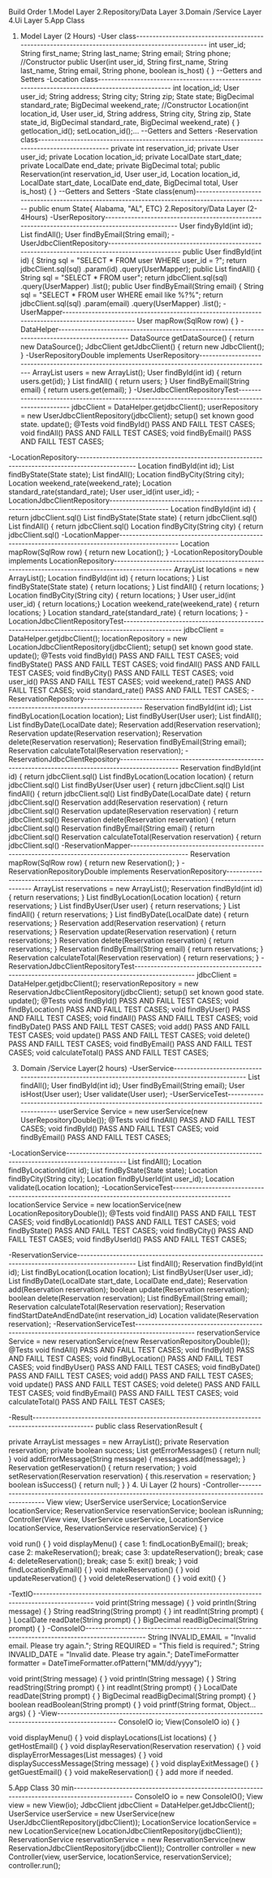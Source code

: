 Build Order
1.Model Layer
2.Repository/Data Layer
3.Domain /Service Layer
4.Ui Layer
5.App Class
1. Model Layer (2 Hours)
-User class------------------------------------------------------------------------------------------------
   int user_id;
   String first_name;
   String last_name;
   String email;
   String phone;
   //Constructor
   public User(int user_id, String first_name, String last_name, String email, String phone, boolean is_host) {
   }
   --Getters and Setters
-Location class------------------------------------------------------------------------------------------------
int location_id;
User user_id;
String address;
String city;
String zip;
State state;
BigDecimal standard_rate;
BigDecimal weekend_rate;
//Constructor
Location(int location_id, User user_id, String address, String city, String zip, State state_id, BigDecimal standard_rate, BigDecimal weekend_rate) {
}
getlocation_id();
setLocation_id();...
--Getters and Setters
-Reservation class------------------------------------------------------------------------------------------------
private int reservation_id;
private User user_id;
private Location location_id;
private LocalDate start_date;
private LocalDate end_date;
private BigDecimal total;
    public Reservation(int reservation_id, User user_id, Location location_id, LocalDate start_date, LocalDate end_date, BigDecimal total, User is_host) {
    }
    --Getters and Setters
-State class(enum)------------------------------------------------------------------------------------------------
public enum State{ Alabama, "AL", ETC}
2.Repository/Data Layer (2-4Hours)
-UserRepository------------------------------------------------------------------------------------------------
   User findyById(int id);
   List<User> findAll();
   User findByEmail(String email);
-UserJdbcClientRepository------------------------------------------------------------------------------------------------
   public User findById(int id) {
   String sql = "SELECT * FROM user WHERE user_id = ?";
   return jdbcClient.sql(sql)
   .param(id)
   .query(UserMapper);
   public List<User> findAll() {
   String sql = "SELECT * FROM user";
   return jdbcClient.sql(sql)
   .query(UserMapper)
   .list();
   public User findByEmail(String email) {
   String sql = "SELECT * FROM user WHERE email like %?%";
   return jdbcClient.sql(sql)
   .param(email)
   .query(UserMapper)
   .list();
-UserMapper------------------------------------------------------------------------------------------------
   User mapRow(SqlRow row) {
   }
-DataHelper------------------------------------------------------------------------------------------------
   DataSource getDataSource() {
   return new DataSource();
   JdbcClient getJdbcClient() {
   return new JdbcClient();
   }
-UserRepositoryDouble implements UserRepository------------------------------------------------------------------------------------------------
   ArrayList<User> users = new ArrayList<User>();
   User findById(int id) {
   return users.get(id);
   }
   List<User> findAll() {
   return users;
   }
   User findByEmail(String email) {
   return users.get(email);
   }
-UserJdbcClientRepositoryTest------------------------------------------------------------------------------------------------
   jdbcClient = DataHelper.getjdbcClient();
   userRepository = new UserJdbcClientRepository(jdbcClient);
   setup() set known good state. update();
   @Tests
   void findById() PASS AND FAILL TEST CASES;
   void findAll() PASS AND FAILL TEST CASES;
   void findByEmail() PASS AND FAILL TEST CASES;

-LocationRepository------------------------------------------------------------------------------------------------
Location findById(int id);
List<Location> findByState(State state);
List<Location> findAll();
Location findByCity(String city);
Location weekend_rate(weekend_rate);
Location standard_rate(standard_rate);
User user_id(int user_id);
-LocationJdbcClientRepository------------------------------------------------------------------------------------------------
Location findById(int id) {
return jdbcClient.sql()
List<Location> findByState(State state) {
return jdbcClient.sql()
List<Location> findAll() {
return jdbcClient.sql()
Location findByCity(String city) {
return jdbcClient.sql()
-LocationMapper------------------------------------------------------------------------------------------------
Location mapRow(SqlRow row) {
return new Location();
}
-LocationRepositoryDouble implements LocationRepository------------------------------------------------------------------------------------------------
ArrayList<Location> locations = new ArrayList<Location>();
Location findById(int id) {
return locations;
}
List<Location> findByState(State state) {
return locations;
}
List<Location> findAll() {
return locations;
}
Location findByCity(String city) {
return locations;
}
User user_id(int user_id) {
return locations;}
Location weekend_rate(weekend_rate) {
return locations;
}
Location standard_rate(standard_rate) {
return locations;
}
-LocationJdbcClientRepositoryTest------------------------------------------------------------------------------------------------
jdbcClient = DataHelper.getjdbcClient();
locationRepository = new LocationJdbcClientRepository(jdbcClient);
setup() set known good state. update();
@Tests
void findById() PASS AND FAILL TEST CASES;
void findByState() PASS AND FAILL TEST CASES;
void findAll() PASS AND FAILL TEST CASES;
void findByCity() PASS AND FAILL TEST CASES;
void user_id() PASS AND FAILL TEST CASES;
void weekend_rate() PASS AND FAILL TEST CASES;
void standard_rate() PASS AND FAILL TEST CASES;
-ReservationRepository------------------------------------------------------------------------------------------------
Reservation findById(int id);
List<Reservation> findByLocation(Location location);
List<Reservation> findByUser(User user);
List<Reservation> findAll();
List<Reservation> findByDate(LocalDate date);
Reservation add(Reservation reservation);
Reservation update(Reservation reservation);
Reservation delete(Reservation reservation);
Reservation findByEmail(String email);
Reservation calculateTotal(Reservation reservation);
-ReservationJdbcClientRepository------------------------------------------------------------------------------------------------
Reservation findById(int id) {
return jdbcClient.sql()
List<Reservation> findByLocation(Location location) {
return jdbcClient.sql()
List<Reservation> findByUser(User user) {
return jdbcClient.sql()
List<Reservation> findAll() {
return jdbcClient.sql()
List<Reservation> findByDate(LocalDate date) {
return jdbcClient.sql()
Reservation add(Reservation reservation) {
return jdbcClient.sql()
Reservation update(Reservation reservation) {
return jdbcClient.sql()
Reservation delete(Reservation reservation) {
return jdbcClient.sql()
Reservation findByEmail(String email) {
return jdbcClient.sql()
Reservation calculateTotal(Reservation reservation) {
return jdbcClient.sql()
-ReservationMapper------------------------------------------------------------------------------------------------
Reservation mapRow(SqlRow row) {
return new Reservation();
}
-ReservationRepositoryDouble implements ReservationRepository------------------------------------------------------------------------------------------------
ArrayList<Reservation> reservations = new ArrayList<Reservation>();
Reservation findById(int id) {
return reservations;
}
List<Reservation> findByLocation(Location location) {
return reservations;
}
List<Reservation> findByUser(User user) {
return reservations;
}
List<Reservation> findAll() {
return reservations;
}
List<Reservation> findByDate(LocalDate date) {
return reservations;
}
Reservation add(Reservation reservation) {
return reservations;
}
Reservation update(Reservation reservation) {
return reservations;
}
Reservation delete(Reservation reservation) {
return reservations;
}
Reservation findByEmail(String email) {
return reservations;
}
Reservation calculateTotal(Reservation reservation) {
return reservations;
}
-ReservationJdbcClientRepositoryTest------------------------------------------------------------------------------------------------
jdbcClient = DataHelper.getjdbcClient();
reservationRepository = new ReservationJdbcClientRepository(jdbcClient);
setup() set known good state. update();
@Tests
void findById() PASS AND FAILL TEST CASES;
void findByLocation() PASS AND FAILL TEST CASES;
void findByUser() PASS AND FAILL TEST CASES;
void findAll() PASS AND FAILL TEST CASES;
void findByDate() PASS AND FAILL TEST CASES;
void add() PASS AND FAILL TEST CASES;
void update() PASS AND FAILL TEST CASES;
void delete() PASS AND FAILL TEST CASES;
void findByEmail() PASS AND FAILL TEST CASES;
void calculateTotal() PASS AND FAILL TEST CASES;

3. Domain /Service Layer(2 hours)
-UserService------------------------------------------------------------------------------------------------
   List<User> findAll();
   User findById(int id);
   User findByEmail(String email); 
   User isHost(User user);
   User validate(User user);
-UserServiceTest------------------------------------------------------------------------------------------------
   userService Service = new userService(new UserRepositoryDouble());
   @Tests
   void findAll() PASS AND FAILL TEST CASES;
   void findById() PASS AND FAILL TEST CASES;
   void findByEmail() PASS AND FAILL TEST CASES;

-LocationService------------------------------------------------------------------------------------------------
List<Location> findAll();
Location findByLocationId(int id);
List<Location> findByState(State state);
Location findByCity(String city);
Location findByUserId(int user_id);
Location validate(Location location);
-LocationServiceTest------------------------------------------------------------------------------------------------
locationService Service = new locationService(new LocationRepositoryDouble());
@Tests
void findAll() PASS AND FAILL TEST CASES;
void findByLocationId() PASS AND FAILL TEST CASES;
void findByState() PASS AND FAILL TEST CASES;
void findByCity() PASS AND FAILL TEST CASES;
void findByUserId() PASS AND FAILL TEST CASES;

-ReservationService------------------------------------------------------------------------------------------------
List<Reservation> findAll();
Reservation findById(int id);
List<Reservation> findByLocation(Location location);
List<Reservation> findByUser(User user_id);
List<Reservation> findByDate(LocalDate start_date, LocalDate end_date);
Reservation add(Reservation reservation);
boolean update(Reservation reservation);
boolean delete(Reservation reservation);
List<Reservation> findByEmail(String email);
Reservation calculateTotal(Reservation reservation);
Reservation findStartDateAndEndDate(int reservation_id)
Location validate(Reservation reservation);
-ReservationServiceTest------------------------------------------------------------------------------------------------
reservationService Service = new reservationService(new ReservationRepositoryDouble());
@Tests
void findAll() PASS AND FAILL TEST CASES;
void findById() PASS AND FAILL TEST CASES;
void findByLocation() PASS AND FAILL TEST CASES;
void findByUser() PASS AND FAILL TEST CASES;
void findByDate() PASS AND FAILL TEST CASES;
void add() PASS AND FAILL TEST CASES;
void update() PASS AND FAILL TEST CASES;
void delete() PASS AND FAILL TEST CASES;
void findByEmail() PASS AND FAILL TEST CASES;
void calculateTotal() PASS AND FAILL TEST CASES;

-Result------------------------------------------------------------------------------------------------
public class ReservationResult {

private ArrayList<String> messages = new ArrayList<String>();
private Reservation reservation;
private boolean success;
List<Reservation> getErrorMessages() {
return null;
}
void addErrorMessage(String message) {
messages.add(message);
}
Reservation getReservation() {
return reservation;
}
void setReservation(Reservation reservation) {
this.reservation = reservation;
}
boolean isSuccess() {
return null;
}
}
4. Ui Layer (2 hours)
-Controller------------------------------------------------------------------------------------------------
   View view;
   UserService userService;
   LocationService locationService;
   ReservationService reservationService;
   boolean isRunning;
Controller(View view, UserService userService, LocationService locationService, ReservationService reservationService) {
}

void run() {
}
void displayMenu() {
case 1:
findLocationByEmail();
break;
case 2:
makeReservation();
break;
case 3:
updateReservation();
break;
case 4:
deleteReservation();
break;
case 5:
exit()
break;
}
void findLocationByEmail() {
}
void makeReservation() {
}
void updateReservation() {
}
void deleteReservation() {
}
void exit() {
}

-TextIO------------------------------------------------------------------------------------------------
void print(String message) {
}
void println(String message) {
}
String readString(String prompt) {
}
int readInt(String prompt) {
}
LocalDate readDate(String prompt) {
}
BigDecimal readBigDecimal(String prompt) {
}
-ConsoleIO------------------------------------------------------------------------------------------------
String INVALID_EMAIL = "Invalid email. Please try again.";
String REQUIRED = "This field is required.";
String INVALID_DATE = "Invalid date. Please try again.";
DateTimeFormatter formatter = DateTimeFormatter.ofPattern("MM/dd/yyyy");

void print(String message) {
}
void println(String message) {
}
String readString(String prompt) {
}
int readInt(String prompt) {
}
LocalDate readDate(String prompt) {
}
BigDecimal readBigDecimal(String prompt) {
}
boolean readBoolean(String prompt) {
}
void printf(String format, Object... args) {
}
-View------------------------------------------------------------------------------------------------
ConsoleIO io;
View(ConsoleIO io) {
}

void displayMenu() {
}
void displayLocations(List<Location> locations) {
}
getHostEmail() {
}
void displayReservation(Reservation reservation) {
}
void displayErrorMessages(List<String> messages) {
}
void displaySuccessMessage(String message) {
}
void displayExitMessage() {
}
getGuestEmail() {
}
void makeReservation() {
}
add more if needed.

5.App Class 30 min------------------------------------------------------------------------------------------------
ConsoleIO io = new ConsoleIO();
View view = new View(io);
JdbcClient jdbcClient = DataHelper.getJdbcClient();
UserService userService = new UserService(new UserJdbcClientRepository(jdbcClient));
LocationService locationService = new LocationService(new LocationJdbcClientRepository(jdbcClient));
ReservationService reservationService = new ReservationService(new ReservationJdbcClientRepository(jdbcClient));
Controller controller = new Controller(view, userService, locationService, reservationService);
controller.run();


